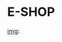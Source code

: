 

# E-SHOP

[img]: https://i.ibb.co/P1P2nLc/HomePage.jpg" 
[img]: 
[img]: 
[img]:
[img]: 
[img]:
[img]: 
[img]:
[img]: 
[img]:
[img]: 
[img]:    